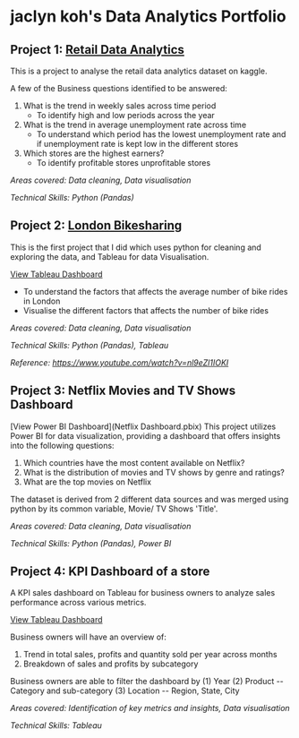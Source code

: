 # jaclyn koh's Data Analytics Portfolio

## Project 1: [Retail Data Analytics](https://www.kaggle.com/code/jaclynkohh/london-bikesharing)
This is a project to analyse the retail data analytics dataset on kaggle. 

 A few of the Business questions identified to be answered: 
 1. What is the trend in weekly sales across time period
    * To identify high and low periods across the year 
 2. What is the trend in average unemployment rate across time
    * To understand which period has the lowest unemployment rate and if unemployment rate is kept low in the different stores
 3. Which stores are the highest earners?
    * To identify profitable stores unprofitable stores 

*Areas covered: Data cleaning, Data visualisation*

*Technical Skills: Python (Pandas)*

## Project 2: [London Bikesharing](https://www.kaggle.com/code/jaclynkohh/london-bikesharing)
This is the first project that I did which uses python for cleaning and exploring the data, and Tableau for data Visualisation. 


[View Tableau Dashboard](https://public.tableau.com/views/LondonBikeRide_17022268063190/Dashboard1?:language=en-US&:sid=&:display_count=n&:origin=viz_share_link)
- To understand the factors that affects the average number of bike rides in London
- Visualise the different factors that affects the number of bike rides
  
*Areas covered: Data cleaning, Data visualisation*

*Technical Skills: Python (Pandas), Tableau*

*Reference: https://www.youtube.com/watch?v=nl9eZl1IOKI* 
## Project 3: Netflix Movies and TV Shows Dashboard

[View Power BI Dashboard](Netflix Dashboard.pbix)
This project utilizes Power BI for data visualization, providing a dashboard that offers insights into the following questions:

1. Which countries have the most content available on Netflix?
2. What is the distribution of movies and TV shows by genre and ratings?
3. What are the top movies on Netflix

The dataset is derived from 2 different data sources and was merged using python by its common variable, Movie/ TV Shows 'Title'. 

*Areas covered: Data cleaning, Data visualisation*

*Technical Skills: Python (Pandas), Power BI*

## Project 4: KPI Dashboard of a store 
A KPI sales dashboard on Tableau for business owners to analyze sales performance across various metrics.

[View Tableau Dashboard](https://public.tableau.com/shared/X784B4B5R?:display_count=n&:origin=viz_share_link)

Business owners will have an overview of: 
1. Trend in total sales, profits and quantity sold per year across months
2. Breakdown of sales and profits by subcategory

Business owners are able to filter the dashboard by (1) Year (2) Product -- Category and sub-category (3) Location -- Region, State, City  
  
*Areas covered: Identification of key metrics and insights, Data visualisation*

*Technical Skills: Tableau*
